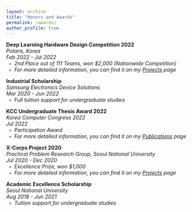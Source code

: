 ```yaml
---
layout: archive
title: "Honors and Awards"
permalink: /awards/
author_profile: true
---
```

**Deep Learning Hardware Design Competition 2022**  
*Polaris, Korea*  
*Feb 2022 - Jul 2022*  
&ensp;◦&ensp;*2nd Place out of 111 Teams, won $2,000 (Nationwide Competition)*  
&ensp;◦&ensp;*For more detailed information, you can find it on my [Projects](https://sunho001215.github.io/projects/) page*
  
**Industrial Scholarship**  
*Samsung Electronics Device Solutions*  
*Mar 2020 - Jun 2022*  
&ensp;◦&ensp;*Full tuition support for undergraduate studies*
  
**KCC Undergraduate Thesis Award 2022**  
*Korea Computer Congress 2022*  
*Jul 2022*  
&ensp;◦&ensp;*Participation Award*  
&ensp;◦&ensp;*For more detailed information, you can find it on my [Publications](https://sunho001215.github.io/publications/) page*
  
**X-Corps Project 2020**  
*Practical Problem Research Group, Seoul National University*  
*Jul 2020 - Dec 2020*  
&ensp;◦&ensp;*Excellence Prize, won $1,000*  
&ensp;◦&ensp;*For more detailed information, you can find it on my [Projects](https://sunho001215.github.io/projects/) page*
  
**Academic Excellence Scholarship**  
*Seoul National University*  
*Aug 2018 - Jun 2021*  
&ensp;◦&ensp;*Tuition support for undergraduate studies*  
